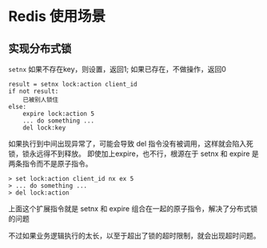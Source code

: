 # Redis 使用场景

## 实现分布式锁

`setnx` 如果不存在key，则设置，返回1; 如果已存在，不做操作，返回0

```
result = setnx lock:action client_id
if not result:
    已被别人锁住
else:
    expire lock:action 5
    ... do something ...
    del lock:key
```
如果执行到中间出现异常了，可能会导致 del 指令没有被调用，这样就会陷入死锁，锁永远得不到释放。
即使加上expire，也不行，根源在于 setnx 和 expire 是两条指令而不是原子指令。

```
> set lock:action client_id nx ex 5
> ... do something ...
> del lock:action
```
上面这个扩展指令就是 setnx 和 expire 组合在一起的原子指令，解决了分布式锁的问题

不过如果业务逻辑执行的太长，以至于超出了锁的超时限制，就会出现超时问题。
